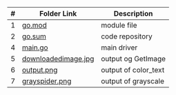|   #   | Folder Link |  Description |
| :---: | ----------- | ---------------------- |
|   1   |   [go.mod]() |  module file |
|   2   |   [go.sum]()| code repository|
|   4   |   [main.go]()  |  main driver             |
|   5   |   [downloadedimage.jpg]()  |    output og GetImage |
|   6   |   [output.png]()  |    output of color_text  |
|   7   |   [grayspider.png]()  |    output of grayscale |
